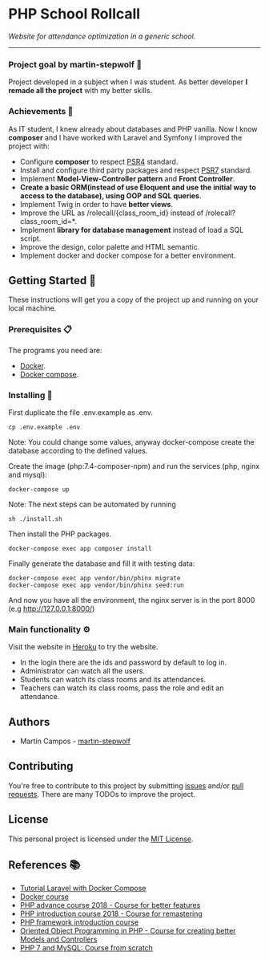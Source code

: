 # PHP School Rollcall 

_Website for attendance optimization in a generic school._

---------------------

### Project goal by martin-stepwolf :goal_net:

Project developed in a subject when I was student.
As better developer **I remade all the project** with my better skills.

### Achievements :star2:

As IT student, I knew already about databases and PHP vanilla.
Now I know **composer** and I have worked with Laravel and Symfony I improved the project with:

- Configure **composer** to respect [PSR4](https://www.php-fig.org/psr/psr-4/) standard.
- Install and configure third party packages and respect [PSR7](https://www.php-fig.org/psr/psr-7/) standard.
- Implement **Model-View-Controller pattern** and **Front Controller**.
- **Create a basic ORM(instead of use Eloquent and use the initial way to access to the database), using OOP and SQL queries**.
- Implement Twig in order to have **better views**.
- Improve the URL as /rolecall/{class_room_id} instead of /rolecall?class_room_id=*.
- Implement **library for database management** instead of load a SQL script.
- Improve the design, color palette and HTML semantic.
- Implement docker and docker compose for a better environment.

## Getting Started :rocket:

These instructions will get you a copy of the project up and running on your local machine.

### Prerequisites :clipboard:

The programs you need are:

-   [Docker](https://www.docker.com/get-started).
-   [Docker compose](https://docs.docker.com/compose/install/).

### Installing 🔧

First duplicate the file .env.example as .env.

```
cp .env.example .env
```

Note: You could change some values, anyway docker-compose create the database according to the defined values.

Create the image (php:7.4-composer-npm) and run the services (php, nginx and mysql):

```
docker-compose up
```

Note: The next steps can be automated by running

```
sh ./install.sh
```

Then install the PHP packages.

```
docker-compose exec app composer install
```

Finally generate the database and fill it with testing data:

```
docker-compose exec app vendor/bin/phinx migrate
docker-compose exec app vendor/bin/phinx seed:run
```

And now you have all the environment, the nginx server is in the port 8000 (e.g http://127.0.0.1:8000/)

### Main functionality ⚙️

Visit the website in [Heroku](https://php-school-rollcall.herokuapp.com/) to try the website.

- In the login there are the ids and password by default to log in.
- Administrator can watch all the users.
- Students can watch its class rooms and its attendances.
- Teachers can  watch its class rooms, pass the role and edit an attendance.

## Authors

-   Martín Campos - [martin-stepwolf](https://github.com/martin-stepwolf)

## Contributing

You're free to contribute to this project by submitting [issues](https://github.com/martin-stepwolf/php-roll-call/issues) and/or [pull requests](https://github.com/martin-stepwolf/php-roll-call/pulls). There are many TODOs to improve the project.

## License

This personal project is licensed under the [MIT License](https://choosealicense.com/licenses/mit/).

## References :books:

- [Tutorial Laravel with Docker Compose](https://www.digitalocean.com/community/tutorials/how-to-install-and-set-up-laravel-with-docker-compose-on-ubuntu-20-04)
- [Docker course](https://platzi.com/clases/docker/)
- [PHP advance course 2018 - Course for better features](https://platzi.com/clases/php-avanzado/)
- [PHP introduction course 2018 - Course for remastering](https://platzi.com/clases/php/)
- [PHP framework introduction course](https://platzi.com/clases/php-frameworks/)
- [Oriented Object Programming in PHP - Course for creating better Models and Controllers](https://platzi.com/clases/php-poo/)
- [PHP 7 and MySQL: Course from scratch](https://www.udemy.com/course/php-y-mysql/)
